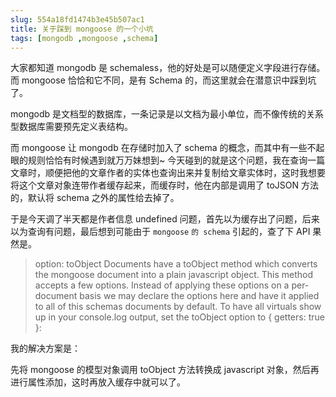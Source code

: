 ```yaml
---
slug: 554a18fd1474b3e45b507ac1
title: 关于踩到 mongoose 的一个小坑
tags: [mongodb ,mongoose ,schema]
---
```


大家都知道 mongodb 是 schemaless，他的好处是可以随便定义字段进行存储。而 mongoose 恰恰和它不同，是有 Schema 的，而这里就会在潜意识中踩到坑了。

mongodb 是文档型的数据库，一条记录是以文档为最小单位，而不像传统的关系型数据库需要预先定义表结构。

而 mongoose 让 mongodb 在存储时加入了 schema 的概念，而其中有一些不起眼的规则恰恰有时候遇到就万万妹想到~
今天碰到的就是这个问题，我在查询一篇文章时，顺便把他的文章作者的实体也查询出来并复制给文章实体时，这时我想要将这个文章对象连带作者缓存起来，而缓存时，他在内部是调用了 toJSON 方法的，默认将 schema 之外的属性给去掉了。

于是今天调了半天都是作者信息 undefined 问题，首先以为缓存出了问题，后来以为查询有问题，最后想到可能由于 `mongoose` `的 schema` 引起的，查了下 API 果然是。

> option: toObject
	Documents have a toObject method which converts the mongoose document into a plain javascript object. This method accepts a few options. Instead of applying these options on a per-document basis we may declare the options here and have it applied to all of this schemas documents by default.
	To have all virtuals show up in your console.log output, set the toObject option to { getters: true }:

我的解决方案是：

先将 mongoose 的模型对象调用 toObject 方法转换成 javascript 对象，然后再进行属性添加，这时再放入缓存中就可以了。
